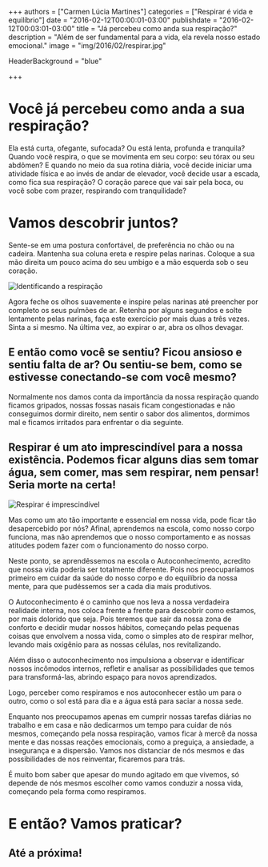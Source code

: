 +++
authors = ["Carmen Lúcia Martines"]
categories = ["Respirar é vida e equilíbrio"]
date = "2016-02-12T00:00:01-03:00"
publishdate = "2016-02-12T00:03:01-03:00"
title = "Já percebeu como anda sua respiração?"
description = "Além de ser fundamental para a vida, ela revela nosso estado emocional."
image = "img/2016/02/respirar.jpg"

HeaderBackground = "blue"

+++


# Você já percebeu como anda a sua respiração?

Ela está curta, ofegante, sufocada? Ou está lenta, profunda e tranquila? Quando você respira, o que se movimenta em seu corpo: seu tórax ou seu abdômen? E quando no meio da sua rotina diária, você decide iniciar uma atividade física e ao invés de andar de elevador, você decide usar a escada, como fica sua respiração? O coração parece que vai sair pela boca, ou você sobe com prazer, respirando com tranquilidade?

# Vamos descobrir juntos?

Sente-se em uma postura confortável, de preferência no chão ou na cadeira. Mantenha sua coluna ereta e respire pelas narinas. Coloque a sua mão direita um pouco acima do seu umbigo e a mão esquerda sob o seu coração.

![Identificando a respiração](https://s3-sa-east-1.amazonaws.com/blog.autoconexao.org.br/img/2016/02/identificando-a-respiracao.jpg)

Agora feche os olhos suavemente e inspire pelas narinas até preencher por completo os seus pulmões de ar. Retenha por alguns segundos e solte lentamente pelas narinas, faça este exercício por mais duas a três vezes. Sinta a si mesmo. Na última vez, ao expirar o ar, abra os olhos devagar.

## E então como você se sentiu? Ficou ansioso e sentiu falta de ar? Ou sentiu-se bem, como se estivesse conectando-se com você mesmo?

Normalmente nos damos conta da importância da nossa respiração  quando ficamos gripados, nossas fossas nasais ficam congestionadas e não conseguimos dormir direito, nem sentir o sabor dos alimentos, dormimos mal e ficamos irritados para enfrentar o dia seguinte.

## Respirar é um ato imprescindível para a nossa existência. Podemos ficar alguns dias sem tomar água, sem comer, mas sem respirar, nem pensar! Seria morte na certa!

![Respirar é imprescindível](https://s3-sa-east-1.amazonaws.com/blog.autoconexao.org.br/img/2016/02/respirar-e-imprescindivel.png)

Mas como um ato tão importante e essencial em nossa vida, pode ficar tão desapercebido por nós? Afinal, aprendemos na escola, como nosso corpo funciona, mas não aprendemos que o nosso comportamento e as nossas atitudes podem fazer com o funcionamento do nosso corpo.

Neste ponto, se aprendêssemos na escola o Autoconhecimento, acredito que nossa vida poderia ser totalmente diferente. Pois nos preocuparíamos primeiro em cuidar da saúde do nosso corpo e do equilíbrio da nossa mente, para que pudéssemos ser a cada dia mais produtivos.

O Autoconhecimento é o caminho que nos leva a nossa verdadeira realidade interna, nos coloca frente a frente para descobrir como estamos, por mais dolorido que seja. Pois teremos que sair da nossa zona de conforto e decidir mudar nossos hábitos, começando pelas pequenas coisas que envolvem a nossa vida, como o simples ato de respirar melhor, levando mais oxigênio para as nossas células, nos revitalizando.

Além disso o autoconhecimento nos impulsiona a observar e identificar nossos incômodos internos, refletir e analisar as possibilidades que temos para transformá-las, abrindo espaço para novos aprendizados.   

Logo, perceber como respiramos e nos autoconhecer estão um para o outro, como o sol está para dia e a água está para saciar a nossa sede.

Enquanto nos preocupamos apenas em cumprir nossas tarefas diárias no trabalho e em casa e não dedicarmos um tempo para cuidar de nós mesmos, começando pela nossa respiração, vamos ficar à mercê da nossa mente e das nossas reações emocionais, como a preguiça, a ansiedade, a insegurança e a dispersão. Vamos nos distanciar de nós mesmos e das possibilidades de nos reinventar, ficaremos para trás.

É muito bom saber que apesar do mundo agitado em que vivemos, só depende de nós mesmos escolher como vamos conduzir a nossa vida, começando pela forma como respiramos.

# E então? Vamos praticar?  

## Até a próxima!
